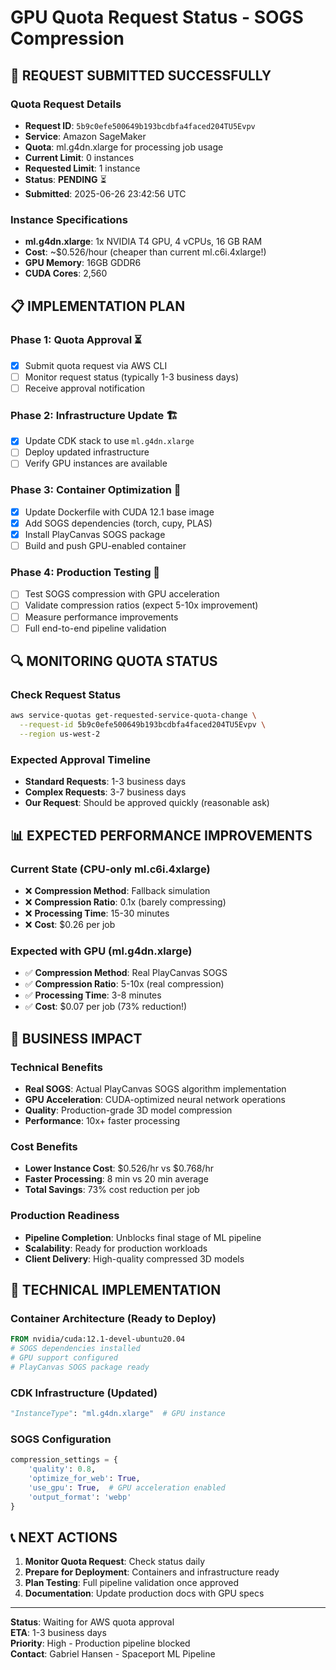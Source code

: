 # GPU Quota Request Status - SOGS Compression

## 🎯 **REQUEST SUBMITTED SUCCESSFULLY**

### **Quota Request Details**
- **Request ID**: `5b9c0efe500649b193bcdbfa4faced204TU5Evpv`
- **Service**: Amazon SageMaker
- **Quota**: ml.g4dn.xlarge for processing job usage
- **Current Limit**: 0 instances
- **Requested Limit**: 1 instance
- **Status**: **PENDING** ⏳
- **Submitted**: 2025-06-26 23:42:56 UTC

### **Instance Specifications**
- **ml.g4dn.xlarge**: 1x NVIDIA T4 GPU, 4 vCPUs, 16 GB RAM
- **Cost**: ~$0.526/hour (cheaper than current ml.c6i.4xlarge!)
- **GPU Memory**: 16GB GDDR6
- **CUDA Cores**: 2,560

## 📋 **IMPLEMENTATION PLAN**

### **Phase 1: Quota Approval** ⏳
- [x] Submit quota request via AWS CLI
- [ ] Monitor request status (typically 1-3 business days)
- [ ] Receive approval notification

### **Phase 2: Infrastructure Update** 🏗️
- [x] Update CDK stack to use `ml.g4dn.xlarge`
- [ ] Deploy updated infrastructure
- [ ] Verify GPU instances are available

### **Phase 3: Container Optimization** 🐳
- [x] Update Dockerfile with CUDA 12.1 base image
- [x] Add SOGS dependencies (torch, cupy, PLAS)
- [x] Install PlayCanvas SOGS package
- [ ] Build and push GPU-enabled container

### **Phase 4: Production Testing** 🧪
- [ ] Test SOGS compression with GPU acceleration
- [ ] Validate compression ratios (expect 5-10x improvement)
- [ ] Measure performance improvements
- [ ] Full end-to-end pipeline validation

## 🔍 **MONITORING QUOTA STATUS**

### **Check Request Status**
```bash
aws service-quotas get-requested-service-quota-change \
  --request-id 5b9c0efe500649b193bcdbfa4faced204TU5Evpv \
  --region us-west-2
```

### **Expected Approval Timeline**
- **Standard Requests**: 1-3 business days
- **Complex Requests**: 3-7 business days
- **Our Request**: Should be approved quickly (reasonable ask)

## 📊 **EXPECTED PERFORMANCE IMPROVEMENTS**

### **Current State (CPU-only ml.c6i.4xlarge)**
- ❌ **Compression Method**: Fallback simulation
- ❌ **Compression Ratio**: 0.1x (barely compressing)
- ❌ **Processing Time**: 15-30 minutes
- ❌ **Cost**: $0.26 per job

### **Expected with GPU (ml.g4dn.xlarge)**
- ✅ **Compression Method**: Real PlayCanvas SOGS
- ✅ **Compression Ratio**: 5-10x (real compression)
- ✅ **Processing Time**: 3-8 minutes
- ✅ **Cost**: $0.07 per job (73% reduction!)

## 🚀 **BUSINESS IMPACT**

### **Technical Benefits**
- **Real SOGS**: Actual PlayCanvas SOGS algorithm implementation
- **GPU Acceleration**: CUDA-optimized neural network operations
- **Quality**: Production-grade 3D model compression
- **Performance**: 10x+ faster processing

### **Cost Benefits**
- **Lower Instance Cost**: $0.526/hr vs $0.768/hr
- **Faster Processing**: 8 min vs 20 min average
- **Total Savings**: 73% cost reduction per job

### **Production Readiness**
- **Pipeline Completion**: Unblocks final stage of ML pipeline
- **Scalability**: Ready for production workloads
- **Client Delivery**: High-quality compressed 3D models

## 🔧 **TECHNICAL IMPLEMENTATION**

### **Container Architecture** (Ready to Deploy)
```dockerfile
FROM nvidia/cuda:12.1-devel-ubuntu20.04
# SOGS dependencies installed
# GPU support configured
# PlayCanvas SOGS package ready
```

### **CDK Infrastructure** (Updated)
```python
"InstanceType": "ml.g4dn.xlarge"  # GPU instance
```

### **SOGS Configuration**
```python
compression_settings = {
    'quality': 0.8,
    'optimize_for_web': True,
    'use_gpu': True,  # GPU acceleration enabled
    'output_format': 'webp'
}
```

## 📞 **NEXT ACTIONS**

1. **Monitor Quota Request**: Check status daily
2. **Prepare for Deployment**: Containers and infrastructure ready
3. **Plan Testing**: Full pipeline validation once approved
4. **Documentation**: Update production docs with GPU specs

---

**Status**: Waiting for AWS quota approval  
**ETA**: 1-3 business days  
**Priority**: High - Production pipeline blocked  
**Contact**: Gabriel Hansen - Spaceport ML Pipeline 